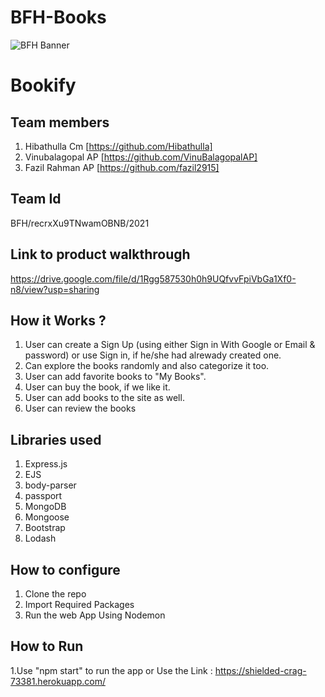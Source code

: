 # BFH-Books

![BFH Banner](https://trello-attachments.s3.amazonaws.com/542e9c6316504d5797afbfb9/542e9c6316504d5797afbfc1/39dee8d993841943b5723510ce663233/Frame_19.png)
# Bookify

## Team members
1. Hibathulla Cm [https://github.com/Hibathulla]
2. Vinubalagopal AP [https://github.com/VinuBalagopalAP]
3. Fazil Rahman AP [https://github.com/fazil2915]
## Team Id
BFH/recrxXu9TNwamOBNB/2021
## Link to product walkthrough
https://drive.google.com/file/d/1Rgg587530h0h9UQfvvFpiVbGa1Xf0-n8/view?usp=sharing
## How it Works ?
1. User can create a Sign Up (using either Sign in With Google or Email & password) or use Sign in, if he/she had alrewady created one.
2. Can explore the books randomly and also categorize it too. 
3. User can add favorite books to "My Books".
4. User can buy the book, if we like it.
5. User can add books to the site as well.
6. User can review the books
## Libraries used
1. Express.js
2. EJS
3. body-parser
4. passport
5. MongoDB
6. Mongoose
7. Bootstrap
8. Lodash
## How to configure
1. Clone the repo
2. Import Required Packages
3. Run the web App Using Nodemon
## How to Run
1.Use "npm start" to run the app 
            or
Use the Link : https://shielded-crag-73381.herokuapp.com/
